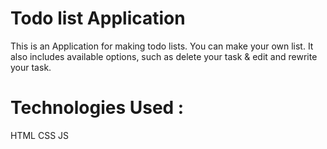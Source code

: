 # Todo list Application

This is an Application for making todo lists. You can make your own list. It also includes available options, such as delete your task & edit and rewrite your task.

# Technologies Used :
HTML
CSS
JS
